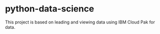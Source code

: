 # python-data-science
This project is based on leading and viewing data using IBM Cloud Pak for data.

